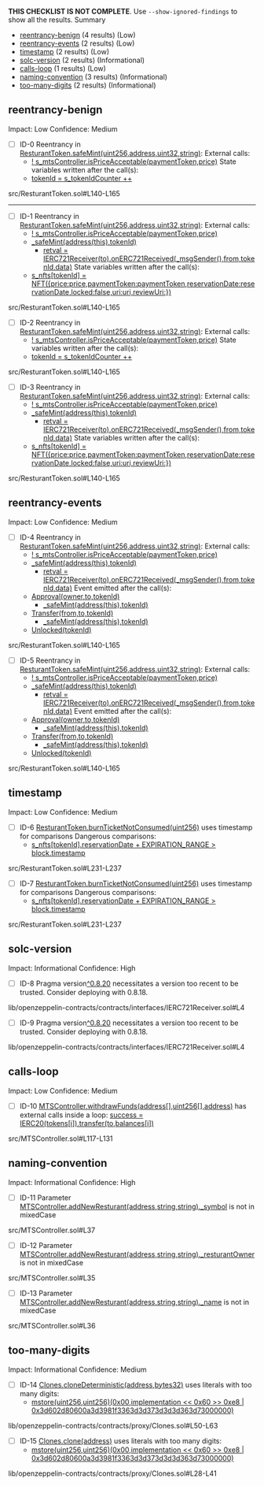 **THIS CHECKLIST IS NOT COMPLETE**. Use `--show-ignored-findings` to show all the results.
Summary
 - [reentrancy-benign](#reentrancy-benign) (4 results) (Low)
 - [reentrancy-events](#reentrancy-events) (2 results) (Low)
 - [timestamp](#timestamp) (2 results) (Low)
 - [solc-version](#solc-version) (2 results) (Informational)
 - [calls-loop](#calls-loop) (1 results) (Low)
 - [naming-convention](#naming-convention) (3 results) (Informational)
 - [too-many-digits](#too-many-digits) (2 results) (Informational)
## reentrancy-benign
Impact: Low
Confidence: Medium
 - [ ] ID-0
Reentrancy in [ResturantToken.safeMint(uint256,address,uint32,string)](src/ResturantToken.sol#L140-L165):
	External calls:
	- [! s_mtsController.isPriceAcceptable(paymentToken,price)](src/ResturantToken.sol#L150)
	State variables written after the call(s):
	- [tokenId = s_tokenIdCounter ++](src/ResturantToken.sol#L153)

src/ResturantToken.sol#L140-L165

****
 - [ ] ID-1
Reentrancy in [ResturantToken.safeMint(uint256,address,uint32,string)](src/ResturantToken.sol#L140-L165):
	External calls:
	- [! s_mtsController.isPriceAcceptable(paymentToken,price)](src/ResturantToken.sol#L150)
	- [_safeMint(address(this),tokenId)](src/ResturantToken.sol#L154)
		- [retval = IERC721Receiver(to).onERC721Received(_msgSender(),from,tokenId,data)](lib/openzeppelin-contracts-upgradeable/contracts/token/ERC721/ERC721Upgradeable.sol#L496-L509)
	State variables written after the call(s):
	- [s_nfts[tokenId] = NFT({price:price,paymentToken:paymentToken,reservationDate:reservationDate,locked:false,uri:uri,reviewUri:})](src/ResturantToken.sol#L155-L162)

src/ResturantToken.sol#L140-L165


 - [ ] ID-2
Reentrancy in [ResturantToken.safeMint(uint256,address,uint32,string)](src/ResturantToken.sol#L140-L165):
	External calls:
	- [! s_mtsController.isPriceAcceptable(paymentToken,price)](src/ResturantToken.sol#L150)
	State variables written after the call(s):
	- [tokenId = s_tokenIdCounter ++](src/ResturantToken.sol#L153)

src/ResturantToken.sol#L140-L165


 - [ ] ID-3
Reentrancy in [ResturantToken.safeMint(uint256,address,uint32,string)](src/ResturantToken.sol#L140-L165):
	External calls:
	- [! s_mtsController.isPriceAcceptable(paymentToken,price)](src/ResturantToken.sol#L150)
	- [_safeMint(address(this),tokenId)](src/ResturantToken.sol#L154)
		- [retval = IERC721Receiver(to).onERC721Received(_msgSender(),from,tokenId,data)](lib/openzeppelin-contracts-upgradeable/contracts/token/ERC721/ERC721Upgradeable.sol#L496-L509)
	State variables written after the call(s):
	- [s_nfts[tokenId] = NFT({price:price,paymentToken:paymentToken,reservationDate:reservationDate,locked:false,uri:uri,reviewUri:})](src/ResturantToken.sol#L155-L162)

src/ResturantToken.sol#L140-L165


## reentrancy-events
Impact: Low
Confidence: Medium
 - [ ] ID-4
Reentrancy in [ResturantToken.safeMint(uint256,address,uint32,string)](src/ResturantToken.sol#L140-L165):
	External calls:
	- [! s_mtsController.isPriceAcceptable(paymentToken,price)](src/ResturantToken.sol#L150)
	- [_safeMint(address(this),tokenId)](src/ResturantToken.sol#L154)
		- [retval = IERC721Receiver(to).onERC721Received(_msgSender(),from,tokenId,data)](lib/openzeppelin-contracts-upgradeable/contracts/token/ERC721/ERC721Upgradeable.sol#L496-L509)
	Event emitted after the call(s):
	- [Approval(owner,to,tokenId)](lib/openzeppelin-contracts-upgradeable/contracts/token/ERC721/ERC721Upgradeable.sol#L447)
		- [_safeMint(address(this),tokenId)](src/ResturantToken.sol#L154)
	- [Transfer(from,to,tokenId)](lib/openzeppelin-contracts-upgradeable/contracts/token/ERC721/ERC721Upgradeable.sol#L294)
		- [_safeMint(address(this),tokenId)](src/ResturantToken.sol#L154)
	- [Unlocked(tokenId)](src/ResturantToken.sol#L164)

src/ResturantToken.sol#L140-L165


 - [ ] ID-5
Reentrancy in [ResturantToken.safeMint(uint256,address,uint32,string)](src/ResturantToken.sol#L140-L165):
	External calls:
	- [! s_mtsController.isPriceAcceptable(paymentToken,price)](src/ResturantToken.sol#L150)
	- [_safeMint(address(this),tokenId)](src/ResturantToken.sol#L154)
		- [retval = IERC721Receiver(to).onERC721Received(_msgSender(),from,tokenId,data)](lib/openzeppelin-contracts-upgradeable/contracts/token/ERC721/ERC721Upgradeable.sol#L496-L509)
	Event emitted after the call(s):
	- [Approval(owner,to,tokenId)](lib/openzeppelin-contracts-upgradeable/contracts/token/ERC721/ERC721Upgradeable.sol#L447)
		- [_safeMint(address(this),tokenId)](src/ResturantToken.sol#L154)
	- [Transfer(from,to,tokenId)](lib/openzeppelin-contracts-upgradeable/contracts/token/ERC721/ERC721Upgradeable.sol#L294)
		- [_safeMint(address(this),tokenId)](src/ResturantToken.sol#L154)
	- [Unlocked(tokenId)](src/ResturantToken.sol#L164)

src/ResturantToken.sol#L140-L165


## timestamp
Impact: Low
Confidence: Medium
 - [ ] ID-6
[ResturantToken.burnTicketNotConsumed(uint256)](src/ResturantToken.sol#L231-L237) uses timestamp for comparisons
	Dangerous comparisons:
	- [s_nfts[tokenId].reservationDate + EXPIRATION_RANGE > block.timestamp](src/ResturantToken.sol#L232)

src/ResturantToken.sol#L231-L237


 - [ ] ID-7
[ResturantToken.burnTicketNotConsumed(uint256)](src/ResturantToken.sol#L231-L237) uses timestamp for comparisons
	Dangerous comparisons:
	- [s_nfts[tokenId].reservationDate + EXPIRATION_RANGE > block.timestamp](src/ResturantToken.sol#L232)

src/ResturantToken.sol#L231-L237


## solc-version
Impact: Informational
Confidence: High
 - [ ] ID-8
Pragma version[^0.8.20](lib/openzeppelin-contracts/contracts/interfaces/IERC721Receiver.sol#L4) necessitates a version too recent to be trusted. Consider deploying with 0.8.18.

lib/openzeppelin-contracts/contracts/interfaces/IERC721Receiver.sol#L4


 - [ ] ID-9
Pragma version[^0.8.20](lib/openzeppelin-contracts/contracts/interfaces/IERC721Receiver.sol#L4) necessitates a version too recent to be trusted. Consider deploying with 0.8.18.

lib/openzeppelin-contracts/contracts/interfaces/IERC721Receiver.sol#L4


## calls-loop
Impact: Low
Confidence: Medium
 - [ ] ID-10
[MTSController.withdrawFunds(address[],uint256[],address)](src/MTSController.sol#L117-L131) has external calls inside a loop: [success = IERC20(tokens[i]).transfer(to,balances[i])](src/MTSController.sol#L123)

src/MTSController.sol#L117-L131


## naming-convention
Impact: Informational
Confidence: High
 - [ ] ID-11
Parameter [MTSController.addNewResturant(address,string,string)._symbol](src/MTSController.sol#L37) is not in mixedCase

src/MTSController.sol#L37


 - [ ] ID-12
Parameter [MTSController.addNewResturant(address,string,string)._resturantOwner](src/MTSController.sol#L35) is not in mixedCase

src/MTSController.sol#L35


 - [ ] ID-13
Parameter [MTSController.addNewResturant(address,string,string)._name](src/MTSController.sol#L36) is not in mixedCase

src/MTSController.sol#L36


## too-many-digits
Impact: Informational
Confidence: Medium
 - [ ] ID-14
[Clones.cloneDeterministic(address,bytes32)](lib/openzeppelin-contracts/contracts/proxy/Clones.sol#L50-L63) uses literals with too many digits:
	- [mstore(uint256,uint256)(0x00,implementation << 0x60 >> 0xe8 | 0x3d602d80600a3d3981f3363d3d373d3d3d363d73000000)](lib/openzeppelin-contracts/contracts/proxy/Clones.sol#L55)

lib/openzeppelin-contracts/contracts/proxy/Clones.sol#L50-L63


 - [ ] ID-15
[Clones.clone(address)](lib/openzeppelin-contracts/contracts/proxy/Clones.sol#L28-L41) uses literals with too many digits:
	- [mstore(uint256,uint256)(0x00,implementation << 0x60 >> 0xe8 | 0x3d602d80600a3d3981f3363d3d373d3d3d363d73000000)](lib/openzeppelin-contracts/contracts/proxy/Clones.sol#L33)

lib/openzeppelin-contracts/contracts/proxy/Clones.sol#L28-L41


